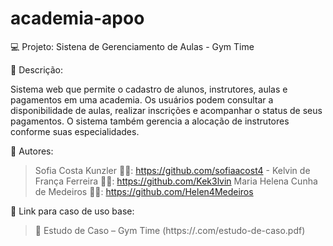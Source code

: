 # academia-apoo

💻 Projeto:
Sistena de Gerenciamento de Aulas -  Gym Time

📝 Descrição:

Sistema web que permite o cadastro de alunos, instrutores, aulas e pagamentos em uma academia. Os usuários podem consultar a disponibilidade de aulas, realizar inscrições e acompanhar o status de seus pagamentos. O sistema também gerencia a alocação de instrutores conforme suas especialidades.

👥 Autores: 
> Sofia Costa Kunzler 👩‍💻: https://github.com/sofiaacost4 -
> Kelvin de França Ferreira 👨‍💻: https://github.com/Kek3lvin
> Maria Helena Cunha de Medeiros 👩‍💻: https://github.com/Helen4Medeiros


🔗 Link para caso de uso base:
> 📄 Estudo de Caso – Gym Time (https://.com/estudo-de-caso.pdf)
 
